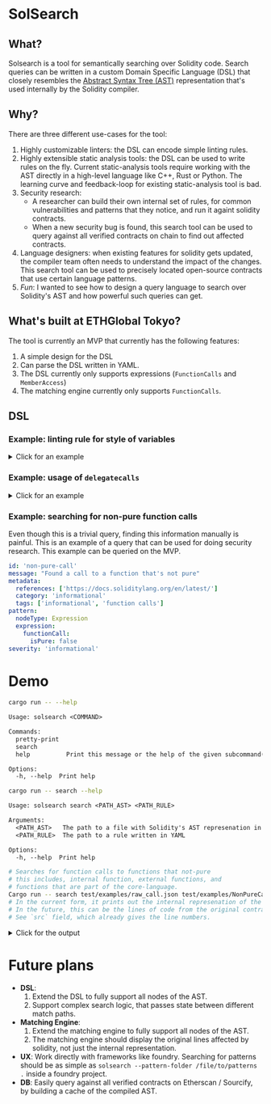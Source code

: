 # SolSearch

## What?

Solsearch is a tool for semantically searching over Solidity code. Search queries can be written in
a custom Domain Specific Language (DSL) that closely resembles the [Abstract Syntax Tree (AST)](https://solidity-ast.netlify.app/)
representation that's used internally by the Solidity compiler.

## Why?

There are three different use-cases for the tool:

1. Highly customizable linters: the DSL can encode simple linting rules.
2. Highly extensible static analysis tools: the DSL can be used to write rules on the fly. Current
   static-analysis tools require working with the AST directly in a high-level language like C++,
   Rust or Python. The learning curve and feedback-loop for existing static-analysis tool is bad.
3. Security research:
   - A researcher can build their own internal set of rules, for common vulnerabilities and patterns
     that they notice, and run it againt solidity contracts.
   - When a new security bug is found, this search tool can be used to query against all verified
     contracts on chain to find out affected contracts.
4. Language designers: when existing features for solidity gets updated, the compiler team often
   needs to understand the impact of the changes. This search tool can be used to precisely located
   open-source contracts that use certain language patterns.
5. *Fun*: I wanted to see how to design a query language to search over Solidity's AST and how
   powerful such queries can get.

## What's built at ETHGlobal Tokyo?

The tool is currently an MVP that currently has the following features:

1. A simple design for the DSL
2. Can parse the DSL written in YAML.
3. The DSL currently only supports expressions (`FunctionCalls` and `MemberAccess`)
4. The matching engine currently only supports `FunctionCalls`.

## DSL

### Example: linting rule for style of variables

<details>
<summary> Click for an example </summary>

Here's an example of a bad naming convention.
```solidity
contract C {
    // Bad convention: names that start with underscore for public state variables
    uint public _name;
}
```

This rule can be expressed by the following script:

```yaml
id: 'low-level-call'
message: 'Low level calls bad'
metadata:
  references: ['https://docs.soliditylang.org/en/latest/']
  category: 'low-level'
  tags: ['low-level']
pattern:
  nodeType: VariableDeclaration
  stateVariable: true
  # A regex rule that matches names that start with _
  name: "_*"
  visibility: public
severity: 'lint'
```
</details>

### Example: usage of `delegatecalls`

<details>
<summary> Click for an example </summary>

```yaml
id: 'low-level-call'
message: "Using `delegatecall` can be dangerous, as it gives control of contract's state."
metadata:
  references: ['...']
  category: 'lint'
  tags: ['low-level']
pattern:
  nodeType: Expression
  expression:
    functionCall:
      expression:
        memberAccess:
          memberName: 'delegatecall'
severity: 'lint'
```

TODO: extend to the rule to show a linting rule where it's a `delegatecall` to a contract that's supplied in a `public` / `external` function. (This would require extending the DSL to have some notion of equality between two sub-patterns).

</details>

### Example: searching for non-pure function calls

Even though this is a trivial query, finding this information manually is painful. This is an
example of a query that can be used for doing security research. This example can be queried on the MVP.

```yaml
id: 'non-pure-call'
message: "Found a call to a function that's not pure"
metadata:
  references: ['https://docs.soliditylang.org/en/latest/']
  category: 'informational'
  tags: ['informational', 'function calls']
pattern:
  nodeType: Expression
  expression:
    functionCall:
      isPure: false
severity: 'informational'
```

# Demo

```bash
cargo run -- --help
```

```txt
Usage: solsearch <COMMAND>

Commands:
  pretty-print  
  search        
  help          Print this message or the help of the given subcommand(s)

Options:
  -h, --help  Print help
```

```bash
cargo run -- search --help
```

```txt
Usage: solsearch search <PATH_AST> <PATH_RULE>

Arguments:
  <PATH_AST>   The path to a file with Solidity's AST represenation in JSON format
  <PATH_RULE>  The path to a rule written in YAML

Options:
  -h, --help  Print help
```

```bash
# Searches for function calls to functions that not-pure
# this includes, internal function, external functions, and
# functions that are part of the core-language.
Cargo run -- search test/examples/raw_call.json test/examples/NonPureCalls.yaml
# In the current form, it prints out the internal represenation of the AST node
# In the future, this can be the lines of code from the original contract
# See `src` field, which already gives the line numbers.
```

<details>
<summary> Click for the output </summary>

```txt
Found a match.
FunctionCall {
    kind: FunctionCall,
    try_call: Some(
        false,
    ),
    names: [],
    arguments: [
        Literal(
            Literal {
                hex_value: Some(
                    "",
                ),
                value: Some(
                    "",
                ),
                subdenomination: None,
                kind: String,
                argument_types: None,
                is_constant: false,
                is_l_value: false,
                is_pure: true,
                l_value_requested: false,
                type_descriptions: TypeDescriptions {
                    type_identifier: Some(
                        "t_stringliteral_c5d2460186f7233c927e7db2dcc703c0e500b653ca82273b7bfad8045d85a470",
                    ),
                    type_string: Some(
                        "literal_string \"\"",
                    ),
                },
                src: "122:2:0",
                id: 8,
            },
        ),
    ],
    expression: MemberAccess(
        MemberAccess {
            member_name: "call",
            expression: Identifier(
                Identifier {
                    argument_types: None,
                    name: "a",
                    overloaded_declarations: [],
                    referenced_declaration: 2,
                    type_descriptions: TypeDescriptions {
                        type_identifier: Some(
                            "t_address",
                        ),
                        type_string: Some(
                            "address",
                        ),
                    },
                    src: "115:1:0",
                    id: 5,
                },
            ),
            referenced_declaration: None,
            argument_types: Some(
                [
                    TypeDescriptions {
                        type_identifier: Some(
                            "t_stringliteral_c5d2460186f7233c927e7db2dcc703c0e500b653ca82273b7bfad8045d85a470",
                        ),
                        type_string: Some(
                            "literal_string \"\"",
                        ),
                    },
                ],
            ),
            is_constant: false,
            is_l_value: false,
            is_pure: false,
            l_value_requested: false,
            type_descriptions: TypeDescriptions {
                type_identifier: Some(
                    "t_function_barecall_payable$_t_bytes_memory_ptr_$returns$_t_bool_$_t_bytes_memory_ptr_$",
                ),
                type_string: Some(
                    "function (bytes memory) payable returns (bool,bytes memory)",
                ),
            },
            src: "115:6:0",
            id: 7,
        },
    ),
    argument_types: None,
    is_constant: false,
    is_l_value: false,
    is_pure: false,
    l_value_requested: false,
    type_descriptions: TypeDescriptions {
        type_identifier: Some(
            "t_tuple$_t_bool_$_t_bytes_memory_ptr_$",
        ),
        type_string: Some(
            "tuple(bool,bytes memory)",
        ),
    },
    src: "115:10:0",
    id: 9,
}
```

</details>

# Future plans

- **DSL**:
  1. Extend the DSL to fully support all nodes of the AST.
  2. Support complex search logic, that passes state between different match paths.
- **Matching Engine**:
  1. Extend the matching engine to fully support all nodes of the AST.
  2. The matching engine should display the original lines affected by solidity, not just the internal representation.
- **UX**: Work directly with frameworks like foundry. Searching for patterns should be as simple as `solsearch --pattern-folder /file/to/patterns .` inside a foundry project.
- **DB**: Easily query against all verified contracts on Etherscan / Sourcify, by building a cache of the compiled AST.
